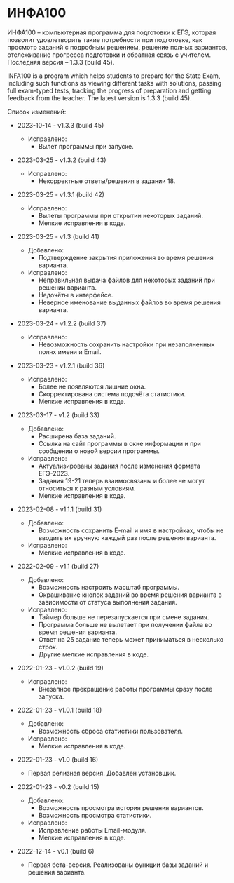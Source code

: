 # ИНФА100
ИНФА100 – компьютерная программа для подготовки к ЕГЭ, которая позволит удовлетворить такие потребности при подготовке, как просмотр заданий с подробным решением, решение полных вариантов, отслеживание прогресса подготовки и обратная связь с учителем.
Последняя версия – 1.3.3 (build 45).

INFA100 is a program which helps students to prepare for the State Exam, including such functions as viewing different tasks with solutions, passing full exam-typed tests, tracking the progress of preparation and getting feedback from the teacher.
The latest version is 1.3.3 (build 45).


Список изменений:

* 2023-10-14 - v1.3.3 (build 45)
  * Исправлено:
    * Вылет программы при запуске.
      
* 2023-03-25 - v1.3.2 (build 43)
  * Исправлено:
    * Некорректные ответы/решения в задании 18.

* 2023-03-25 - v1.3.1 (build 42)
  * Исправлено:
    * Вылеты программы при открытии некоторых заданий.
    * Мелкие исправления в коде.

* 2023-03-25 - v1.3 (build 41)
  * Добавлено:
    * Подтверждение закрытия приложения во время решения варианта.
  * Исправлено:
    * Неправильная выдача файлов для некоторых заданий при решении варианта.
    * Недочёты в интерфейсе.
    * Неверное именование выданных файлов во время решения варианта.

* 2023-03-24 - v1.2.2 (build 37)
  * Исправлено:
    * Невозможность сохранить настройки при незаполненных полях имени и Email.

* 2023-03-23 - v1.2.1 (build 36)
  * Исправлено:
    * Более не появляются лишние окна.
    * Скорректирована система подсчёта статистики.
    * Мелкие исправления в коде.

* 2023-03-17 - v1.2 (build 33)
  * Добавлено:
    * Расширена база заданий.
    * Ссылка на сайт программы в окне информации и при сообщении о новой версии программы.
  * Исправлено:
    * Актуализированы задания после изменения формата ЕГЭ-2023.
    * Задания 19-21 теперь взаимосвязаны и более не могут относиться к разным условиям.
    * Мелкие исправления в коде.

* 2023-02-08 - v1.1.1 (build 31)
  * Добавлено:
    * Возможность сохранить E-mail и имя в настройках, чтобы не вводить их вручную каждый раз после решения варианта.
  * Исправлено:
    * Мелкие исправления в коде.

* 2022-02-09 - v1.1 (build 27)
  * Добавлено:
    * Возможность настроить масштаб программы.
    * Окрашивание кнопок заданий во время решения варианта в зависимости от статуса выполнения задания.
  * Исправлено:
    * Таймер больше не перезапускается при смене задания.
    * Программа больше не вылетает при получении файла во время решения варианта.
    * Ответ на 25 задание теперь может приниматься в несколько строк.
    * Другие мелкие исправления в коде.

* 2022-01-23 - v1.0.2 (build 19)
  * Исправлено:
    * Внезапное прекращение работы программы сразу после запуска.
    
* 2022-01-23 - v1.0.1 (build 18)
  * Добавлено:
    * Возможность сброса статистики пользователя.
  * Исправлено:
    * Мелкие исправления в коде.

* 2022-01-23 - v1.0 (build 16)

  * Первая релизная версия. Добавлен установщик.

* 2022-01-23 - v0.2 (build 15)
  * Добавлено:
    * Возможность просмотра история решения вариантов.
    * Возможность просмотра статистики.
  * Исправлено:
    * Исправление работы Email-модуля.
    * Мелкие исправления в коде.

* 2022-12-14 - v0.1 (build 6)

  * Первая бета-версия. Реализованы функции базы заданий и решения варианта.
